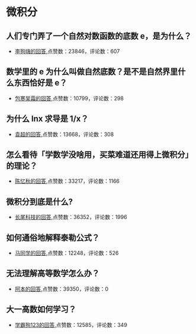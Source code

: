#  微积分 
## 人们专门弄了一个自然对数函数的底数 e，是为什么？
- [李狗嗨的回答](https://www.zhihu.com/question/24264370/answer/547588113),点赞数：23846，评论数：607
## 数学里的 e 为什么叫做自然底数？是不是自然界里什么东西恰好是 e？
- [包寒吴霜的回答](https://www.zhihu.com/question/20296247/answer/708727036),点赞数：10799，评论数：298
## 为什么 lnx 求导是 1/x？
- [袁超的回答](https://www.zhihu.com/question/38810755/answer/1231498569),点赞数：13668，评论数：308
## 怎么看待「学数学没啥用，买菜难道还用得上微积分」的理论？
- [陈忆秋的回答](https://www.zhihu.com/question/330028623/answer/1882942416),点赞数：33217，评论数：1166
## 微积分到底是什么?
- [长尾科技的回答](https://www.zhihu.com/question/336322284/answer/918067537),点赞数：36352，评论数：1996
## 如何通俗地解释泰勒公式？
- [马同学的回答](https://www.zhihu.com/question/21149770/answer/111173412),点赞数：12248，评论数：526
## 无法理解高等数学怎么办？
- [阿本的回答](https://www.zhihu.com/question/24066773/answer/80124451),点赞数：39350，评论数：0
## 大一高数如何学习？
- [学霸狗123的回答](https://www.zhihu.com/question/36282071/answer/556042408),点赞数：12585，评论数：349

